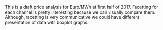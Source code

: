  This is a draft price analysis for Euro/MWh at first half of 2017.
 Facetting for each channel is pretty interesting because we can visually compare them.
 Although, facetting is very communicative we could have different presentation of data with boxplot graphs.  

